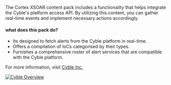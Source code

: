 The Cortex XSOAR content pack includes a functionality that helps integrate the Cyble's platform access API. By utilizing this content, you can gather real-time events and implement necessary actions accordingly.

#### what does this pack do?

- Its designed to fetch alerts from the Cyble platform in real-time. 
- Offers a compilation of IoCs categorised by their types.
- Furnishes a comprehensive roster of alert services that are compatible with the Cyble platform.

For more information, visit [Cyble Inc.](https://cyble.com/)

[![Cyble Overview](../../doc_files/Author_image.png)](https://cyble.com)


